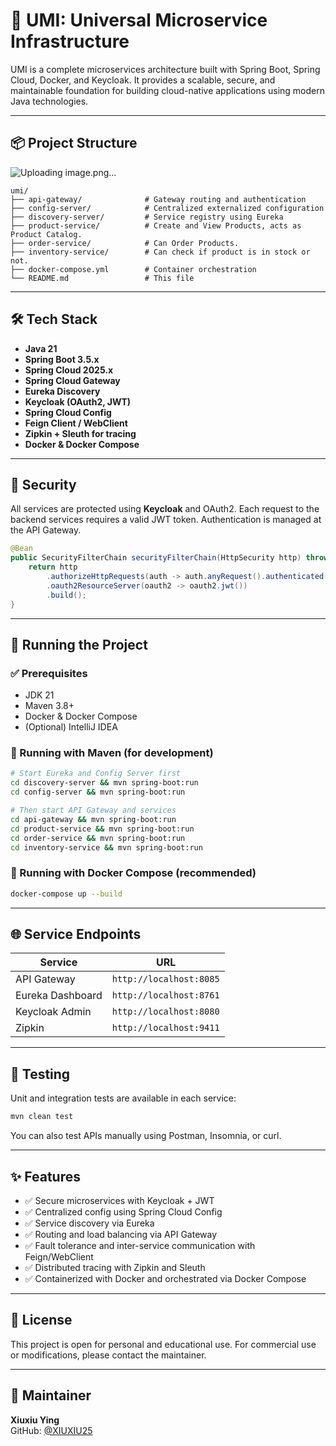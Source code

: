 # 🧩 UMI: Universal Microservice Infrastructure

UMI is a complete microservices architecture built with Spring Boot, Spring Cloud, Docker, and Keycloak. It provides a scalable, secure, and maintainable foundation for building cloud-native applications using modern Java technologies.

---

## 📦 Project Structure

![Uploading image.png…]()

```
umi/
├── api-gateway/              # Gateway routing and authentication
├── config-server/            # Centralized externalized configuration
├── discovery-server/         # Service registry using Eureka
├── product-service/          # Create and View Products, acts as Product Catalog.
├── order-service/            # Can Order Products.
├── inventory-service/        # Can check if product is in stock or not.
├── docker-compose.yml        # Container orchestration
└── README.md                 # This file
```

---

## 🛠️ Tech Stack

- **Java 21**
- **Spring Boot 3.5.x**
- **Spring Cloud 2025.x**
- **Spring Cloud Gateway**
- **Eureka Discovery**
- **Keycloak (OAuth2, JWT)**
- **Spring Cloud Config**
- **Feign Client / WebClient**
- **Zipkin + Sleuth for tracing**
- **Docker & Docker Compose**

---

## 🔐 Security

All services are protected using **Keycloak** and OAuth2. Each request to the backend services requires a valid JWT token. Authentication is managed at the API Gateway.

```java
@Bean
public SecurityFilterChain securityFilterChain(HttpSecurity http) throws Exception {
    return http
        .authorizeHttpRequests(auth -> auth.anyRequest().authenticated())
        .oauth2ResourceServer(oauth2 -> oauth2.jwt())
        .build();
}
```

---

## 🚀 Running the Project

### ✅ Prerequisites

- JDK 21
- Maven 3.8+
- Docker & Docker Compose
- (Optional) IntelliJ IDEA

### 🔧 Running with Maven (for development)

```bash
# Start Eureka and Config Server first
cd discovery-server && mvn spring-boot:run
cd config-server && mvn spring-boot:run

# Then start API Gateway and services
cd api-gateway && mvn spring-boot:run
cd product-service && mvn spring-boot:run
cd order-service && mvn spring-boot:run
cd inventory-service && mvn spring-boot:run
```

### 🐳 Running with Docker Compose (recommended)

```bash
docker-compose up --build
```

---

## 🌐 Service Endpoints

| Service            | URL                         |
|--------------------|-----------------------------|
| API Gateway        | `http://localhost:8085`     |
| Eureka Dashboard   | `http://localhost:8761`     |
| Keycloak Admin     | `http://localhost:8080`     |
| Zipkin             | `http://localhost:9411`     |

---

## 🧪 Testing

Unit and integration tests are available in each service:

```bash
mvn clean test
```

You can also test APIs manually using Postman, Insomnia, or curl.

---

## ✨ Features

- ✅ Secure microservices with Keycloak + JWT
- ✅ Centralized config using Spring Cloud Config
- ✅ Service discovery via Eureka
- ✅ Routing and load balancing via API Gateway
- ✅ Fault tolerance and inter-service communication with Feign/WebClient
- ✅ Distributed tracing with Zipkin and Sleuth
- ✅ Containerized with Docker and orchestrated via Docker Compose

---

## 📄 License

This project is open for personal and educational use. For commercial use or modifications, please contact the maintainer.

---

## 🙌 Maintainer

**Xiuxiu Ying**  
GitHub: [@XIUXIU25](https://github.com/XIUXIU25)

